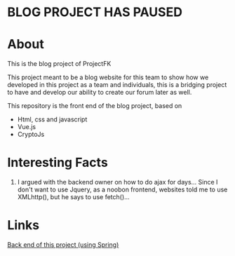# BLOG PROJECT HAS PAUSED
# About
This is the blog project of ProjectFK

This project meant to be a blog website for this team to show how we developed in this project as a team and individuals,
this is a bridging project to have and develop our ability to create our forum later as well.

This repository is the front end of the blog project, based on
- Html, css and javascript
- Vue.js
- CryptoJs

# Interesting Facts
1. I argued with the backend owner on how to do ajax for days... Since I don't want to use Jquery, as a noobon frontend,
websites told me to use XMLhttp(), but he says to use fetch()...

# Links
[Back end of this project (using Spring)](https://github.com/ProjectFK/Blog-Backend)
